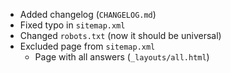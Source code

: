 - Added changelog (``CHANGELOG.md``)
- Fixed typo in ``sitemap.xml``
- Changed ``robots.txt`` (now it should be universal)
- Excluded page from ``sitemap.xml``
    - Page with all answers (``_layouts/all.html``)
